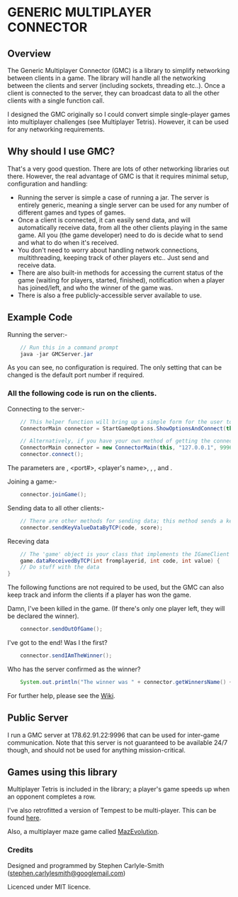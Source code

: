 # GENERIC MULTIPLAYER CONNECTOR

## Overview
The Generic Multiplayer Connector (GMC) is a library to simplify networking between clients in a game.  The library will handle all the networking between the clients and server (including sockets, threading etc..).  Once a client is connected to the server, they can broadcast data to all the other clients with a single function call.

I designed the GMC originally so I could convert simple single-player games into multiplayer challenges (see Multiplayer Tetris).  However, it can be used for any networking requirements.


## Why should I use GMC?
That's a very good question.  There are lots of other networking libraries out there.  However, the real advantage of GMC is that it requires minimal setup, configuration and handling: 

* Running the server is simple a case of running a jar.  The server is entirely generic, meaning a single server can be used for any number of different games and types of games.
* Once a client is connected, it can easily send data, and will automatically receive data, from all the other clients playing in the same game.  All you (the game developer) need to do is decide what to send and what to do when it's received.
* You don't need to worry about handling network connections, multithreading, keeping track of other players etc..  Just send and receive data.
*  There are also built-in methods for accessing the current status of the game (waiting for players, started, finished), notification when a player has joined/left, and who the winner of the game was.
* There is also a free publicly-accessible server available to use.


## Example Code

Running the server:-
```java
	// Run this in a command prompt
	java -jar GMCServer.jar
```

As you can see, no configuration is required.  The only setting that can be changed is the default port number if required.


### All the following code is run on the clients.

Connecting to the server:-
```java
	// This helper function will bring up a simple form for the user to enter an IP address etc..
	ConnectorMain connector = StartGameOptions.ShowOptionsAndConnect(this);

	// Alternatively, if you have your own method of getting the connection details:
	ConnectorMain connector = new ConnectorMain(this, "127.0.0.1", 9996, "Players Name", "MyGame", 2, 99);
	connector.connect();
```

The parameters are <ip to connect to>, <port#>, <player's name>, <game code>, <minimum players>, and <maximum players>.

Joining a game:-
```java
	connector.joinGame();
```

Sending data to all other clients:-
```java
	// There are other methods for sending data; this method sends a key/value pair by TCP.  When data is sent, it is automatically received by all the other clients.
	connector.sendKeyValueDataByTCP(code, score);
```

Receving data
```java
	// The 'game' object is your class that implements the IGameClient interface.
	game.dataReceivedByTCP(int fromplayerid, int code, int value) { 
	// Do stuff with the data 
}
```

The following functions are not required to be used, but the GMC can also keep track and inform the clients if a player has won the game.

Damn, I've been killed in the game.  (If there's only one player left, they will be declared the winner).
```java
	connector.sendOutOfGame();
```

I've got to the end!  Was I the first?
```java
	connector.sendIAmTheWinner();
```

Who has the server confirmed as the winner?
```java
	System.out.println("The winner was " + connector.getWinnersName() + "!");
```

For further help, please see the [Wiki](https://bitbucket.org/SteveSmith16384/genericmultiplayerconnector/wiki/Home).


## Public Server
I run a GMC server at 178.62.91.22:9996 that can be used for inter-game communication.  Note that this server is not guaranteed to be available 24/7 though, and should not be used for anything mission-critical.


## Games using this library
Multiplayer Tetris is included in the library; a player's game speeds up when an opponent completes a row.  

I've also retrofitted a version of Tempest to be multi-player.  This can be found [here](https://github.com/SteveSmith16384/wbt-multiplayer).

Also, a multiplayer maze game called [MazEvolution](https://bitbucket.org/SteveSmith16384/mazeevolution).


### Credits

Designed and programmed by Stephen Carlyle-Smith (stephen.carlylesmith@googlemail.com)

Licenced under MIT licence.
